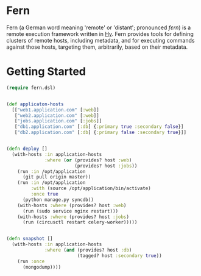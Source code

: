 Fern
====

Fern (a German word meaning 'remote' or 'distant'; pronounced *fɛrn*) is a
remote execution framework written in [Hy](http://hylang.org/). Fern provides
tools for defining clusters of remote hosts, including metadata, and for
executing commands against those hosts, targeting them, arbitrarily, based on
their metadata.


Getting Started
===============

```clojure
(require fern.dsl)


(def applicaton-hosts
  [["web1.application.com" [:web]]
   ["web2.application.com" [:web]]
   ["jobs.application.com" [:jobs]]
   ["db1.application.com" [:db] {:primary true :secondary false}]
   ["db2.application.com" [:db] {:primary false :secondary true}]]


(defn deploy []
  (with-hosts :in application-hosts
              :where (or (provides? host :web)
                         (provides? host :jobs))
    (run :in /opt/application
      (git pull origin master))
    (run :in /opt/application
         :with (source /opt/application/bin/activate)
         :once true
      (python manage.py syncdb))
    (with-hosts :where (provides? host :web)
      (run (sudo service nginx restart)))
    (with-hosts :where (provides? host :jobs)
      (run (circusctl restart celery-worker)))))


(defn snapshot []
  (with-hosts :in application-hosts
              :where (and (provides? host :db)
                          (tagged? host :secondary true))
    (run :once
      (mongodump))))
```
